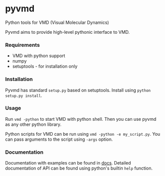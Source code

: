 pyvmd
=====

Python tools for VMD (Visual Molecular Dynamics)

Pyvmd aims to provide high-level pythonic interface to VMD.

### Requirements ###
 * VMD with python support
 * numpy
 * setuptools - for installation only

### Installation ###
Pyvmd has standard `setup.py` based on setuptools. Install using `python setup.py install`.

### Usage ###
Run `vmd -python` to start VMD with python shell. Then you can use pyvmd as any other python library.

Python scripts for VMD can be run using `vmd -python -e my_script.py`. You can pass arguments to the script using
`-args` option.

### Documentation ###
Documentation with examples can be found in [docs](docs).
Detailed documentation of API can be found using python's builtin `help` function.
